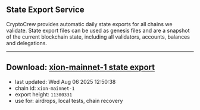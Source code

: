## State Export Service
CryptoCrew provides automatic daily state exports for all chains we validate. State export files can be used as genesis files and are a snapshot of the current blockchain state, including all validators, accounts, balances and delegations.

---
**Download: [xion-mainnet-1 state export](https://dl-eu2.ccvalidators.com/SERVICE/xion/xion-mainnet-1_export_11300331.json)**
---

- last updated: Wed Aug 06 2025 12:50:38
- chain id: `xion-mainnet-1`
- export height: `11300331`
- use for: airdrops, local tests, chain recovery
